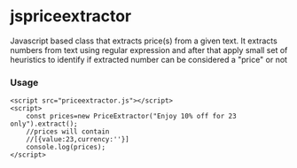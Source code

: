 # jspriceextractor
Javascript based class that extracts price(s) from a given text. It extracts numbers from text using regular expression and after that apply small set of heuristics to identify if extracted number can be considered a "price" or not

### Usage

    <script src="priceextractor.js"></script>
    <script>
        const prices=new PriceExtractor("Enjoy 10% off for 23 only").extract();
        //prices will contain
        //[{value:23,currency:''}]
        console.log(prices);
    </script>
